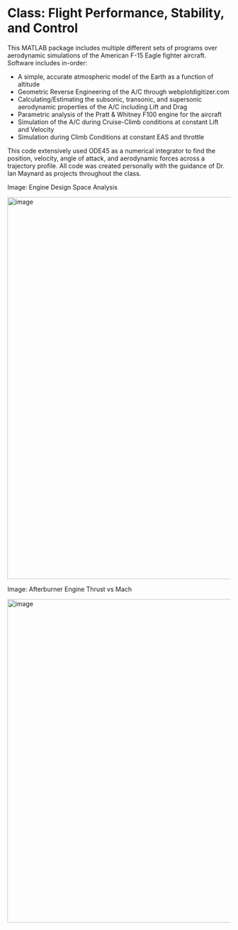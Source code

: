 # Class: Flight Performance, Stability, and Control

This MATLAB package includes multiple different sets of programs over aerodynamic simulations of the American F-15 Eagle fighter aircraft. Software includes in-order:

 - A simple, accurate atmospheric model of the Earth as a function of altitude
 - Geometric Reverse Engineering of the A/C through webplotdigitizer.com
 - Calculating/Estimating the subsonic, transonic, and supersonic aerodynamic properties of the A/C including Lift and Drag
 - Parametric analysis of the Pratt & Whitney F100 engine for the aircraft
 - Simulation of the A/C during Cruise-Climb conditions at constant Lift and Velocity
 - Simulation during Climb Conditions at constant EAS and throttle

This code extensively used ODE45 as a numerical integrator to find the position, velocity, angle of attack, and aerodynamic forces across a trajectory profile. All code was created personally with the guidance of Dr. Ian Maynard as projects throughout the class.

Image: Engine Design Space Analysis

<img width="1125" height="861" alt="image" src="https://github.com/user-attachments/assets/922b1ded-5ff3-4ca7-958d-ba2d0ff3bb1f" />

Image: Afterburner Engine Thrust vs Mach

<img width="975" height="729" alt="image" src="https://github.com/user-attachments/assets/6cd78275-6465-44f2-b2e4-bac5d89a6f51" />
